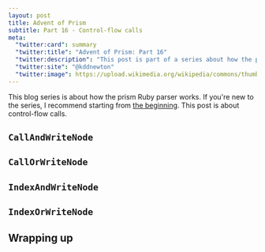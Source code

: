 ```yaml
---
layout: post
title: Advent of Prism
subtitle: Part 16 - Control-flow calls
meta:
  "twitter:card": summary
  "twitter:title": "Advent of Prism: Part 16"
  "twitter:description": "This post is part of a series about how the prism Ruby parser works."
  "twitter:site": "@kddnewton"
  "twitter:image": https://upload.wikimedia.org/wikipedia/commons/thumb/7/73/Ruby_logo.svg/1200px-Ruby_logo.svg.png
---
```


This blog series is about how the prism Ruby parser works. If you're new to the series, I recommend starting from [the beginning](/2023/11/30/advent-of-prism-part-0). This post is about control-flow calls.

## `CallAndWriteNode`

## `CallOrWriteNode`

## `IndexAndWriteNode`

## `IndexOrWriteNode`

## Wrapping up
